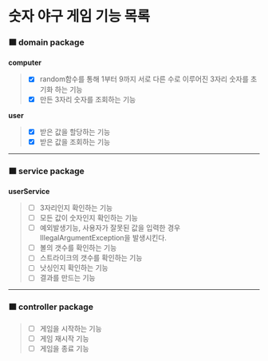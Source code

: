 # 숫자 야구 게임 기능 목록

### 🟧 domain package
**computer**
>- [x] random함수를 통해 1부터 9까지 서로 다른 수로 이루어진 3자리 숫자를 초기화 하는 기능
>- [x] 만든 3자리 숫자를 조회하는 기능

**user**
>- [x] 받은 값을 할당하는 기능
>- [x] 받은 값을 조회하는 기능
*****
### 🟧 service package
**userService**
>- [ ] 3자리인지 확인하는 기능
>- [ ] 모든 값이 숫자인지 확인하는 기능
>- [ ] 예외발생기능, 사용자가 잘못된 값을 입력한 경우 IllegalArgumentException을 발생시킨다.
>- [ ] 볼의 갯수를 확인하는 기능
>- [ ] 스트라이크의 갯수를 확인하는 기능
>- [ ] 낫싱인지 확인하는 기능
>- [ ] 결과를 만드는 기능
*****
### 🟧 controller package
>- [ ] 게임을 시작하는 기능
>- [ ] 게임 재시작 기능
>- [ ] 게임을 종료 기능
